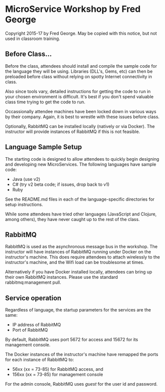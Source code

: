 # MicroService Workshop by Fred George
Copyright 2015-17 by Fred George. May be copied with this notice, but not used in classroom training.

## Before Class...
Before the class, attendees should install and compile the sample code for the language
they will be using. Libraries (DLL's, Gems, etc) can then be preloaded before class without
relying on spotty Internet connectivity in class.

Also since tools vary, detailed instructions for getting the code to run in your
chosen environment is difficult. It's best if you don't spend valuable class time
trying to get the code to run.

Occassionally attendee machines have been locked down in various ways by their company. 
Again, it is best to wrestle with these issues before class.

Optionally, RabbitMQ can be installed locally (natively or via Docker). The instructor
will provide instances of RabbitMQ if this is not feasible.

## Language Sample Setup
The starting code is designed to allow attendees to quickly begin designing and developing
new MicroServices. The following languages have sample code:
- Java (use v2)
- C# (try v2 beta code; if issues, drop back to v1)
- Ruby

See the README.md files in each of the language-specific directories for setup instructions.

While some attendees have tried other languages (JavaScript and Clojure, among others),
they have never caught up to the rest of the class.

## RabbitMQ
RabbitMQ is used as the asynchronous message bus in the workshop. The instructor 
will have instances of RabbitMQ running under Docker on the instructor's
machine. This does require attendees to attach wirelessly to the instructor's machine,
and the Wifi load can be troublesome at times.

Alternatively if you have Docker installed locally, attendees can bring up their own
RabbitMQ instances. Please use the standard rabbitmq:management pull.

## Service operation
Regardless of language, the startup parameters for the services are the same:
- IP address of RabbitMQ
- Port of RabbitMQ

By default, RabbitMQ uses port 5672 for access and 15672 for its management console.

The Docker instances of the instructor's machine have remapped the ports for each
instance of RabbitMQ to:
- 56xx (xx = 73-85) for RabbitMQ access, and
- 156xx (xx = 73-85) for management console

For the admin console, RabbitMQ uses _guest_ for the user id and password.
